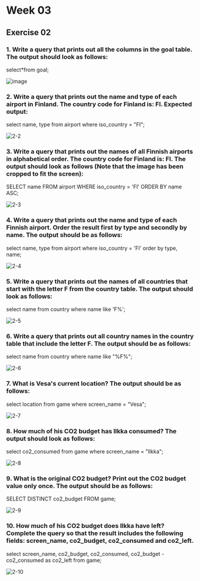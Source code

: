 # Week 03

## Exercise 02
### 1. Write a query that prints out all the columns in the goal table. The output should look as follows: <br>
select*from goal; 

![image](https://github.com/user-attachments/assets/b7b29066-e29e-458d-9617-dd5cf319a74b)


### 2. Write a query that prints out the name and type of each airport in Finland. The country code for Finland is: FI. Expected output: <br>
select name, type from airport where iso_country = "FI";

![2-2](https://github.com/user-attachments/assets/1579d78b-6f0c-46c8-aa9f-c1935bc5d074)

### 3. Write a query that prints out the names of all Finnish airports in alphabetical order. The country code for Finland is: FI. The output should look as follows (Note that the image has been cropped to fit the screen): <br>
SELECT name FROM airport WHERE iso_country = 'FI' ORDER BY name ASC;

![2-3](https://github.com/user-attachments/assets/e68e3325-bb3b-459a-9796-8cbe24dfaf14)

### 4. Write a query that prints out the name and type of each Finnish airport. Order the result first by type and secondly by name. The output should be as follows: <br>
select name, type from airport where iso_country = 'FI' order by type, name;

![2-4](https://github.com/user-attachments/assets/51964c54-9dfd-4cb3-bb7f-87a081faf784)

### 5. Write a query that prints out the names of all countries that start with the letter F from the country table. The output should look as follows: <br>
select name from country where name like 'F%';

![2-5](https://github.com/user-attachments/assets/70b639a9-764a-4d61-8002-62b61f5446dd)

### 6. Write a query that prints out all country names in the country table that include the letter F. The output should be as follows: <br>
select name from country where name like "%F%";

![2-6](https://github.com/user-attachments/assets/05c5a7d1-8077-4c1c-98c1-48ae163975d1)

### 7. What is Vesa's current location? The output should be as follows: <br>
select location from game where screen_name = "Vesa";

![2-7](https://github.com/user-attachments/assets/bbcf7504-3e81-4a77-9140-0d3aacce68ca)

### 8. How much of his CO2 budget has Ilkka consumed? The output should look as follows: <br>
select co2_consumed from game where screen_name = "Ilkka";

![2-8](https://github.com/user-attachments/assets/3af8541f-f6b7-4b11-a2e3-34d588dffda7)

### 9. What is the original CO2 budget? Print out the CO2 budget value only once. The output should be as follows: <br>
SELECT DISTINCT co2_budget FROM game;

![2-9](https://github.com/user-attachments/assets/f1d48517-9730-46d3-b9fe-a5e369e22112)

### 10. How much of his CO2 budget does Ilkka have left? Complete the query so that the result includes the following fields: screen_name, co2_budget, co2_consumed and co2_left. <br>
select screen_name, co2_budget, co2_consumed, co2_budget - co2_consumed as co2_left from game;

![2-10](https://github.com/user-attachments/assets/01616a33-6cb8-4805-89a9-a3937e918480)







